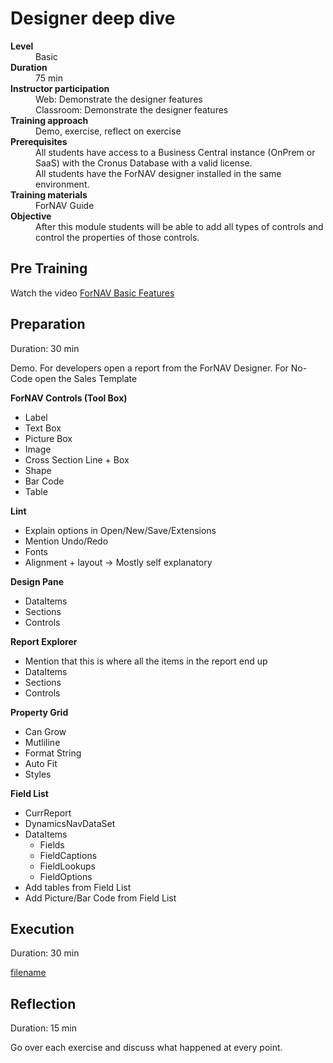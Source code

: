 # Designer deep dive
<dl>
  <dt><b>Level</b></dt>
  <dd>Basic</dd>
  <dt><b>Duration</b></dt>
  <dd>75 min</dd>
  <dt><b>Instructor participation</b></dt>
  <dd>Web: Demonstrate the designer features<br>Classroom: Demonstrate the designer features</dd>
  <dt><b>Training approach</b></dt>
  <dd>Demo, exercise, reflect on exercise</dd>
  <dt><b>Prerequisites</b></dt>
  <dd>All students have access to a Business Central instance (OnPrem or SaaS) with the Cronus Database with a valid license. <br> All students have the ForNAV designer installed in the same environment.</dd>
  <dt><b>Training materials</b></dt>
  <dd>ForNAV Guide</dd>
  <dt><b>Objective</b></dt>
  <dd>After this module students will be able to add all types of controls and control the properties of those controls.</dd>
</dl>

## Pre Training
Watch the video [ForNAV Basic Features](ToDo)

## Preparation
Duration: 30 min

Demo. For developers open a report from the ForNAV Designer. For No-Code open the Sales Template

**ForNAV Controls (Tool Box)**
* Label
* Text Box
* Picture Box
* Image
* Cross Section Line + Box
* Shape
* Bar Code
* Table

**Lint**
* Explain options in Open/New/Save/Extensions
* Mention Undo/Redo
* Fonts
* Alignment + layout -> Mostly self explanatory

**Design Pane**
* DataItems
* Sections
* Controls

**Report Explorer**
* Mention that this is where all the items in the report end up
* DataItems
* Sections
* Controls

**Property Grid**
* Can Grow
* Mutliline
* Format String
* Auto Fit
* Styles

**Field List**
* CurrReport
* DynamicsNavDataSet
* DataItems
  * Fields
  * FieldCaptions
  * FieldLookups
  * FieldOptions
* Add tables from Field List
* Add Picture/Bar Code from Field List

## Execution
Duration: 30 min

[filename](../../Exercises/DesignerDeepDive.Exercise.md ':include')

## Reflection
Duration: 15 min

Go over each exercise and discuss what happened at every point.

